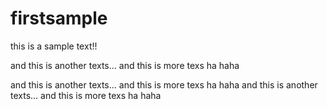 # firstsample

this is a sample text!!

and this is another texts...
 and this is more texs ha haha

 and this is another texts...
 and this is more texs ha haha
 and this is another texts...
 and this is more texs ha haha